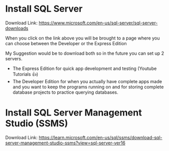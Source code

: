 # Install SQL Server 

Download Link: https://www.microsoft.com/en-us/sql-server/sql-server-downloads

When you click on the link above you will be brought to a page where you can choose between 
the Developer or the Express Edition

My Suggestion would be to download both so in the future you can set up 2 servers.

- The Express Edition for quick app development and testing (Youtube Tutorials :thumbsup:)
- The Developer Edition for when you actually have complete apps made and you want to 
  keep the programs running on and for storing complete database projects to 
  practice querying databases. 

# Install SQL Server Management Studio (SSMS)

Download Link: https://learn.microsoft.com/en-us/sql/ssms/download-sql-server-management-studio-ssms?view=sql-server-ver16